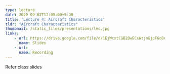 ```yaml
---
type: lecture
date: 2020-09-02T12:00:00+5:30
title: 'Lecture 4: Aircraft Characteristics'
tldr: "Aircraft Characteristics"
thumbnail: /static_files/presentations/lec.jpg
links: 
    - url: https://drive.google.com/file/d/1EjWcxtCGB2DwECxWtjnGjpFGoDAIio04/view?usp=sharing
      name: Slides
    - url: 
      name: Recording
---
```

Refer class slides